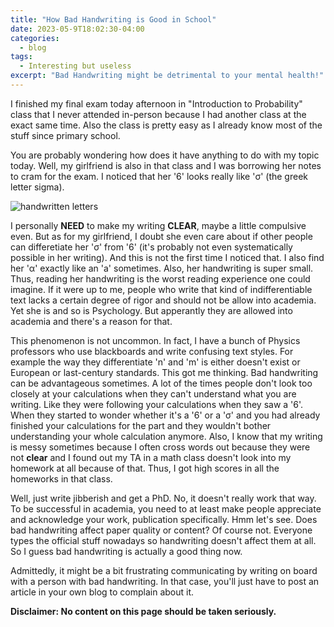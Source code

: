 ```yaml
---
title: "How Bad Handwriting is Good in School"
date: 2023-05-9T18:02:30-04:00
categories:
  - blog
tags:
  - Interesting but useless
excerpt: "Bad Handwriting might be detrimental to your mental health!"
---
```


I finished my final exam today afternoon in "Introduction to Probability" class that I never attended in-person because I had another class at the exact same time. Also the class is pretty easy as I already know most of the stuff since primary school. 

You are probably wondering how does it have anything to do with my topic today. Well, my girlfriend is also in that class and I was borrowing her notes to cram for the exam. I noticed that her '6' looks really like '&sigma;' (the greek letter sigma).

<img src="/assets/images/2023-5-9-how-bad-handwriting_1.jpg" alt="handwritten letters">
<!-- ![Alt text](/assets/images/2023-5-9-how-bad-handwriting_1.jpg)  -->

I personally **NEED** to make my writing **CLEAR**, maybe a little compulsive even. But as for my girlfriend, I doubt she even care about if other people can differetiate her '&sigma;' from '6' (it's probably not even systematically possible in her writing). And this is not the first time I noticed that. I also find her '&alpha;' exactly like an 'a' sometimes. Also, her handwriting is super small. Thus, reading her handwriting is the worst reading experience one could imagine. If it were up to me, people who write that kind of indifferentiable text lacks a certain degree of rigor and should not be allow into academia. Yet she is and so is Psychology. But apperantly they are allowed into academia and there's a reason for that.

This phenomenon is not uncommon. In fact, I have a bunch of Physics professors who use blackboards and write confusing text styles. For example the way they differentiate 'n' and 'm' is either doesn't exist or European or last-century standards. This got me thinking. Bad handwriting can be advantageous sometimes. A lot of the times people don't look too closely at your calculations when they can't understand what you are writing. Like they were following your calculations when they saw a '6'. When they started to wonder whether it's a '6' or a '&sigma;' and you had already finished your calculations for the part and they wouldn't bother understanding your whole calculation anymore. Also, I know that my writing is messy sometimes because I often cross words out because they were not **clear** and I found out my TA in a math class doesn't look into my homework at all because of that. Thus, I got high scores in all the homeworks in that class.

Well, just write jibberish and get a PhD. No, it doesn't really work that way. To be successful in academia, you need to at least make people appreciate and acknowledge your work, publication specifically. Hmm let's see. Does bad handwriting affect paper quality or content? Of course not. Everyone types the official stuff nowadays so handwriting doesn't affect them at all. So I guess bad handwriting is actually a good thing now.

Admittedly, it might be a bit frustrating communicating by writing on board with a person with bad handwriting. In that case, you'll just have to post an article in your own blog to complain about it.

**Disclaimer: No content on this page should be taken seriously.**